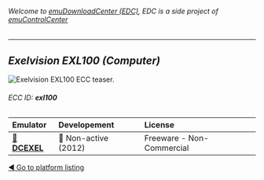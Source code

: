 ###### Welcome to [emuDownloadCenter (EDC)](https://github.com/PhoenixInteractiveNL/emuDownloadCenter/wiki/), EDC is a side project of [emuControlCenter](https://github.com/PhoenixInteractiveNL/emuControlCenter/wiki/)
***
## _Exelvision EXL100 (Computer)_
![](https://raw.githubusercontent.com/wiki/PhoenixInteractiveNL/emuDownloadCenter/images_platform/ecc_exl100_teaser.png "Exelvision EXL100 ECC teaser.")
###### ECC ID: **exl100**

| Emulator   | Developement        | License     |
|:-----------|:--------------------|:------------|
| [:file_folder: **DCEXEL**](https://github.com/PhoenixInteractiveNL/emuDownloadCenter/wiki/Emulator-dcexel#menu) | :red_circle: Non-active (2012) | Freeware - Non-Commercial |

[:arrow_backward: Go to platform listing](https://github.com/PhoenixInteractiveNL/emuDownloadCenter/wiki/EDC-Platform-List)
